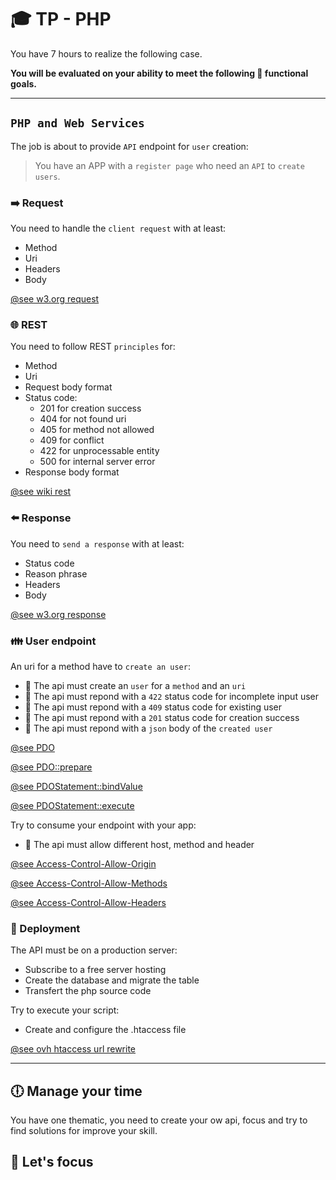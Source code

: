 # 🎓  TP - PHP

You have 7 hours to realize the following case.

**You will be evaluated on your ability to meet the following 📝 functional goals.**

___

## `PHP and Web Services`

The job is about to provide `API` endpoint for `user` creation:
> You have an APP with a `register page` who need an `API` to `create users`.

### ➡️ Request

You need to handle the `client request` with at least:
* Method
* Uri
* Headers
* Body

[@see w3.org request](https://www.w3.org/Protocols/rfc2616/rfc2616-sec5.html)

### 🌐 REST
You need to follow REST `principles` for:
* Method
* Uri
* Request body format
* Status code:
    * 201 for creation success
    * 404 for not found uri
    * 405 for method not allowed
    * 409 for conflict
    * 422 for unprocessable entity
    * 500 for internal server error
* Response body format

[@see wiki rest](https://fr.wikipedia.org/wiki/Representational_state_transfer#Appliqu%C3%A9_aux_services_web)

### ⬅️ Response
You need to `send a response` with at least:
* Status code
* Reason phrase
* Headers
* Body

[@see w3.org response](https://www.w3.org/Protocols/rfc2616/rfc2616-sec6.html)


### 👪 User endpoint
An uri for a method have to `create an user`:

* 📝 The api must create an `user` for a `method` and an `uri`
* 📝 The api must repond with a `422` status code for incomplete input user
* 📝 The api must repond with a `409` status code for existing user
* 📝 The api must repond with a `201` status code for creation success
* 📝 The api must repond with a `json` body of the `created user`

[@see PDO](https://www.php.net/manual/fr/pdo.construct.php)

[@see PDO::prepare](https://www.php.net/manual/fr/pdo.prepare.php)

[@see PDOStatement::bindValue](https://www.php.net/manual/fr/pdostatement.bindvalue.php)

[@see PDOStatement::execute](https://www.php.net/manual/fr/pdostatement.execute.php)

Try to consume your endpoint with your app:
* 📝 The api must allow different host, method and header

[@see Access-Control-Allow-Origin](https://developer.mozilla.org/fr/docs/Web/HTTP/Headers/Access-Control-Allow-Origin)

[@see Access-Control-Allow-Methods](https://developer.mozilla.org/fr/docs/Web/HTTP/Headers/Access-Control-Allow-Methods)

[@see Access-Control-Allow-Headers](https://developer.mozilla.org/en-US/docs/Web/HTTP/Headers/Access-Control-Allow-Headers)
 
### 🔌 Deployment
The API must be on a production server:
* Subscribe to a free server hosting
* Create the database and migrate the table
* Transfert the php source code

Try to execute your script:

* Create and configure the .htaccess file

[@see ovh htaccess url rewrite](https://docs.ovh.com/fr/hosting/htaccess-reecriture-url-mod-rewrite/)

___
## 🕕 Manage your time

You have one thematic, you need to create your ow api, focus and try to find solutions for improve your skill.

## 🎯 Let's focus
